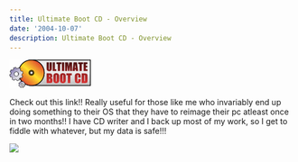 ```yaml
---
title: Ultimate Boot CD - Overview
date: '2004-10-07'
description: Ultimate Boot CD - Overview
---
```


[![](/images/button.gif)][0]

Check out this link!! Really useful for those like me who invariably end up doing something to their OS that they have to reimage their pc atleast once in two months!! I have CD writer and I back up most of my work, so I get to fiddle with whatever, but my data is safe!!!  

![](/images/7854873-109713295422937376?l=shvelmur.blogspot.com)


[0]: http://www.ultimatebootcd.com/